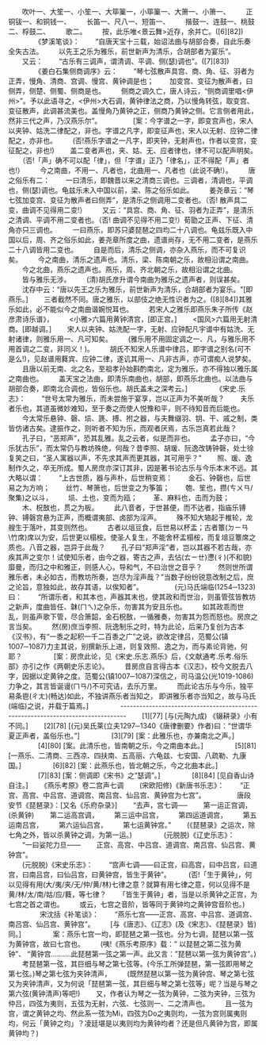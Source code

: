 <!-- { "loadSidebar": true } -->
　　吹叶一、大笙一、小笙一、大筚篥一，小筚篥一、大箫一、小箫一、
　　正铜钹一、和铜钱一、
　　长笛一、尺八一、短笛一、
　　揩鼓一、连鼓一、桃鼓二、桴鼓二、
　　歌二。
　　按，此乐唯<景云舞>近存，余并亡。([6][82])
　　 
　　《梦溪笔谈》：
　　“自唐天宝十三载，始诏法曲与胡部合奏，自此乐奏全失古法。
　　以先王之乐为雅乐，前世新声为清乐，合胡部者为宴乐“。
　　又云：
　　“古乐有三调声，谓清调、平调、侧(瑟)调也”。([7][83])
　　 
　　《姜白石集侧商调序》云：
　　“琴七弦散声具宫、商、角、征、羽者为正弄，慢角、清商、宫调、慢宫、黄钟调是也；
　　加变宫、变征为散声者，曰侧弄，侧楚、侧蜀、侧商是也。
　　侧商之调久亡，唐人诗云，“侧商调里唱<伊州>”。予以此语寻之，<伊州>大石调，黄钟律法之商，乃以慢角转弦，取变宫、变征散声，此调甚流美也。盖慢角乃黄钟之正，侧商乃黄钟之侧。它言侧者用此，然非三代之声，乃汉燕乐尔”。
　　 
　　[案：今字谱之一字，即变宫声也，宋人以夹钟、姑洗二律配之，非也。字谱之凡字，即变征声也，宋人以无射、应钟二律配之，亦非也。
　　(否!燕乐字谱之一凡字，即夹钟，无射声也，作者以变宫，变征配之，非也!)
　　盖二变者声也，夹、姑、无、应者律也，律不可以配声明矣。
　　（否!「声」确不可以配「律」，但「字谱」正乃「律名」，正不得配「声」者也!）
　　今之南曲，不用一、凡者也，北曲用一、凡者也（此说不确!）。
　　唐之俗乐有二：
　　一曰清乐，即魏晋以来之清商三调也。三调者，清调也，平调也，侧(瑟)调也。龟兹乐未入中国以前，梁、陈之俗乐如此。
　　姜尧章云：“琴七弦加变宫、变征为散声者曰侧弄”，是清乐之侧调用二变者也。（否! 散声具二变，曲调不见得用二变!）
　　又云：“具宫、商、角、征、羽者为正弄”，是清乐之清调、平调不用二变者也。（否! 曲调不见得不用二变!）荀勖之正声、下征、清角亦只三调也。
　　一曰燕乐，即苏只婆琵琶之四均二十八调也。龟兹乐既入中国以后，周、齐之俗乐如此，姜尧章所度之曲，遗谱尚存，无不用二变者，是燕乐二十八调皆用二变也。
　　自是而后，清乐之侧调，亦杂入燕乐，而不可复识矣。
　　今之南曲，清乐之遗声也。清乐，梁、陈南朝之乐，故相沿谓之南曲。
　　今之北曲，燕乐之遗声也。燕乐，周、齐北朝之乐，故相沿谓之北曲。
　　皆与雅乐无涉。
　　(清)胡氏彦升谓今南曲为雅乐之遗声者，则误甚矣。
　　沈存中云：“唐以先王之乐为雅乐，前世新声为清乐，合胡部者为宴乐。"[即燕乐。]
　　三者截然不同。唐之雅乐，以部伎之绝无性识者为之。([8][84])其雅乐如此，必不能似今之南曲谐婉悦耳也。
　　若宋人之雅乐即燕乐朱子所传《赵彦肃诗乐谱》，
　　<小雅>六篇用黄钟清宫，[即正宫。]
　　<国风>六篇用无射清商。[即越调。]
　　宋人以夹钟、姑洗配一字，无射、应钟配凡宇谱中有姑洗、无射诸律，则雅乐用一、凡可知矣。
　　(雅乐用不用固定调之一、凡，与雅乐用不用首调之二变，非同义！)。
　　胡氏不知宋人乐谱中律吕，即字谱之别名(可不是么!)，见赵谱用蕤宾、应钟二律，遂讥其用一、凡非古声，亦可谓痴人说梦矣。
　　且唐以前无南、北之名，至祖孝孙始斟酌南北，定为雅乐，亦不得独以雅乐属之南曲也。
　　盖天宝之法曲，即清乐南曲也，胡部，即燕乐北曲也。以法曲与胡部合奏，即南北合调也，皆俗乐也。胡氏盖未之深考云。]
　　 
　　《宋史.乐志》：
　　“世号太常为雅乐，而未尝施于宴享，岂以正声为不美听哉？
　　夫乐者乐也，其道虽微妙难知，至于奏之而使人悦豫和平，则不待知音而后能也。
　　今太常乐悬钟、磬、埙、篪、搏、拊之器，与夫舞缀羽、钥、干、戚之制，类皆仿诸古矣。逮振作之，则听者不知为乐，而观者厌焉，古乐岂真若此哉？
　　孔子曰，“恶郑声”，恐其乱雅。乱之云者，似是而非也。
　　孟子亦曰，“今乐犹古乐”，而太常仍与教坊殊绝，何哉？昔李照、胡瑗、阮逸改铸钟磬，处士徐复笑之曰，“圣人寓器以声，不先求其声而更其器，其可用乎？”
　　照、瑗、逸制作久之，卒无所成。蜀人房庶亦深订其非，因是著书论古乐与今乐本末不远。其大略以谓：
　　“上古世质，器与声朴，后世稍变焉：
　　金石、钟磬也，后世易之为方响；
　　丝竹、琴箫也，后世变之为筝笛；
　　匏、笙也，攒(ㄘㄨㄢ/聚集)之以斗，
　　埙、土也，变而为瓯；
　　革、麻料也，击而为鼓；
　　木、柷敔也，贯之为板。
　　此八音者，于世甚便，而不达者，指庙乐镈钟、镈磬宫悬为正声，而概谓夷部、卤部为淫声。
　　殊不知大辂起于椎轮，龙艘生于落叶，其变则然也。
　　古者以俎豆食，后世易以杯盂；古者簟(ㄉㄧㄢ\竹席)席以为安，后世更以榻桉。使圣人复生，不能舍杯盂榻桉，而复俎豆簟席之质也。八音之器，岂异于此哉？
　　孔子曰“郑声淫”者，岂以其器不若古哉，亦疾其声之变尔！试使知乐者，由今之器，寄古之声，去怗(ㄊㄧㄝ)懘(彳\)(不和貌)靡曼，而归之中和雅正，则感人心，导和气，不曰治世之音乎？
　　然则世所谓雅乐者，未必如古，而教坊所奏，岂尽为淫声哉？”当数子纷纷锐意改制之后，庶之论旨，意独如此，故存其语，以俟知者”。
　　 
　　(元)马氏端临(1254─1323)曰：
　　“所谓乐者，和其本也，声器其末也，使其政和而世治，则虽管弦皆教坊之新声，度曲皆任、韎(ㄇㄟ\)之杂乐，勿害其为安且乐也。
　　如其政乖而世乱，则虽声歌下管，尽合箫韶，金石柷敔，一循雅奏，勿害其为怨而怒也。房庶之言当矣。
　　然(房)庶当李照、阮逸制乐之时，特为此论，后来乃复创为古本《汉书》，有“一黍之起积一千二百黍之广”之说，欲改定律吕，范蜀公(镇1007─1087)力主其说，别撰新乐上进，则复效照、逸之为，而与素论背驰，何耶？
　　 
　　[案：房庶此论，见《宋史.乐志.燕乐》后，《文献通考.乐考.俗乐部》亦引之作《两朝史乐志论》。
　　昔房庶自言得古本《汉志》，校今文脱去八字，因据以定黄钟之度。范蜀公(镇1007─1087)深信之，司马温公(光1019-1086)力争之，其言皆诞谩(ㄇㄢ/)不可究诘，去乐万里。
　　而此论古乐与今乐，独平易条鬯(ㄔㄤ\)(畅达)如此，不独讲燕乐者当知之，    即讲雅乐者亦当知之，故与马氏(端临)之说，并载于篇焉。]
　　 
　　--------------------------------------------------------------------------------
　　[1][77] [与(元陶九成) 《辍耕录》小有不同。]
　　[2][78] [(元)吴氏莱(立夫1297─1340《唐律删要》作者)曰：“世谓华夏正声者，盖俗乐也。”]
　　 
　　[3][79] [案：此雅乐也，亦兼南北之声。]
　　 
　　[4][80] [案。此清乐也，皆南朝之乐，今之南曲本此。]
　　 
　　[5][81] [一燕乐、二清商、三西凉、四扶南、五高丽、六龟兹、七安国、八疏勒、九康国。]
　　 
　　[6][82] [案：此燕乐也，皆北朝之乐，今之北曲本此。]
　　 
　　[7][83] [案：侧调即《宋书》之“瑟调”。]
　　 
　　[8][84] [见自香山诗自注。]
　　《燕乐考原》卷二宫声七调
　　(宋欧阳修)《新唐书乐志》：
　　“正宫、高宫、中吕宫、道调宫、南吕宫、仙吕宫、黄钟宫为七宫”。
　　 
　　唐段安节《琵琶录》：[又名《乐府杂录》]
　　“去声，宫七调──
　　第一运正宫调，(杀黄钟)
　　第二运高宫调，
　　第三运中吕宫，
　　第四运道调宫，
　　第五运南吕宫，
　　第六运仙吕宫，
　　第七运黄钟宫。”
　　(《琵琶录》之运次，除七角之外，皆以杀黄钟之调，为第一运。)
　　 
　　(元脱脱)《辽史乐志》：
　　“一曰娑陀力旦——
　　正宫、高宫、中吕宫、道调宫、南吕宫、仙吕宫、黄钟宫”。
　　                 
　　(元脱脱)《宋史乐志》：
　　“宫声七调——曰正宫，曰高宫，曰中吕宫，曰道宫，曰南吕宫，曰仙吕宫，曰黄钟宫，皆生于黄钟”。
　　 (否!「生于黄钟」，何以见得有用(大/夷/夹/无/仲/黄/林)七律之意？就算有用七律之意，何以见得不是黄/林/太/南/姑/应/蕤，等七律？
　　「皆生于黄钟」者，当是以杀黄钟之正宫，为七宫之首之谓也。
　　或云，七宫之音阶，皆等同于黄钟均之黄钟宫音阶也。)
　　 
　　 宋沈括《补笔谈》：
　　“燕乐七宫——正宫、高宫、中吕宫、道调宫、南吕宫、仙吕宫、黄钟宫”。
　　[与《唐志》、《辽志》(及《宋志》、《琵琶录》皆)同。]
　　 
　　案：燕乐七宫一均，即琵琶之第一弦也。分为七调，琵琶以第一弦为黄钟宫，故曰七宫也。
　　(咦!《燕乐考原序》载：” 以琵琶之第二弦为黄钟”、 “黄钟宫……….此琵琶第一弦之第一声。此又言：”琵琶以第一弦为黄钟宫”。)
　　考琵琶第一弦，其巨细与琴之第七弦等。(今乐工所弹琵琶，第一弦即用琴之第七弦。)琴之第七弦为夹钟清声，
　　(既然琵琶以第一弦为黄钟宫、琴之第七弦又为夹钟清声，又为何说「琵琶第一弦，其巨细与琴之第七弦等」呢？当是与琴之第六弦(黄钟清声)等吧!)
　　又，作者认为琴之一弦为黄钟，二弦为夹钟，三弦为仲吕，四弦为夷则，五弦为无射，六弦、七弦则一、二之清声也。
　　且一弦为宫，谓之黄钟之均、然此系一弦为Mi，四弦为Do之夷则均，一弦为宫则属夷则均，何云「黄钟之均」？凌廷堪是以夷则均为黄钟均者？还是但凡黄钟为宫，即属黄钟均？)
